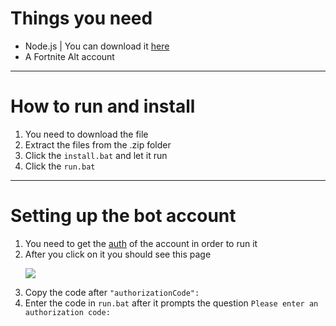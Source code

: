 # Things you need
- Node.js | You can download it [here](https://nodejs.org/en/download)
- A Fortnite Alt account
---
# How to run and install
1. You need to download the file
2. Extract the files from the .zip folder
3. Click the ``install.bat`` and let it run
4. Click the ``run.bat``
---
# Setting up the bot account
1. You need to get the [auth](https://www.epicgames.com/id/api/redirect?clientId=3446cd72694c4a4485d81b77adbb2141&responseType=code) of the account in order to run it
2. After you click on it you should see this page<p><img src="https://i.ibb.co/Ksyc2hk/Screenshot-2024-05-04-120650.png"></p>
3. Copy the code after ``"authorizationCode":``
4. Enter the code in ``run.bat`` after it prompts the question ``Please enter an authorization code: ``
